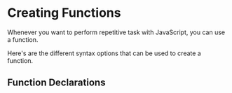 # Creating Functions

Whenever you want to perform repetitive task with JavaScript, you can use a function.

Here's are the different syntax options that can be used to create a function.

## Function Declarations


